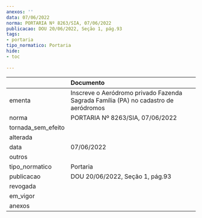 ```yaml
---
anexos: ''
data: 07/06/2022
norma: PORTARIA Nº 8263/SIA, 07/06/2022
publicacao: DOU 20/06/2022, Seção 1, pág.93
tags:
- portaria
tipo_normatico: Portaria
hide: 
- toc 
 
---
```


|                    | Documento                                                                           |
|:-------------------|:------------------------------------------------------------------------------------|
| ementa             | Inscreve o Aeródromo privado Fazenda Sagrada Família (PA) no cadastro de aeródromos |
| norma              | PORTARIA Nº 8263/SIA, 07/06/2022                                                    |
| tornada_sem_efeito |                                                                                     |
| alterada           |                                                                                     |
| data               | 07/06/2022                                                                          |
| outros             |                                                                                     |
| tipo_normatico     | Portaria                                                                            |
| publicacao         | DOU 20/06/2022, Seção 1, pág.93                                                     |
| revogada           |                                                                                     |
| em_vigor           |                                                                                     |
| anexos             |                                                                                     |